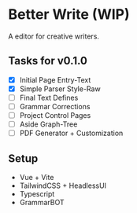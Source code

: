 # Better Write (WIP)

A editor for creative writers.

## Tasks for v0.1.0

- [X] Initial Page Entry-Text
- [X] Simple Parser Style-Raw
- [ ] Final Text Defines
- [ ] Grammar Corrections
- [ ] Project Control Pages
- [ ] Aside Graph-Tree
- [ ] PDF Generator + Customization

## Setup

- Vue + Vite
- TailwindCSS + HeadlessUI
- Typescript
- GrammarBOT
